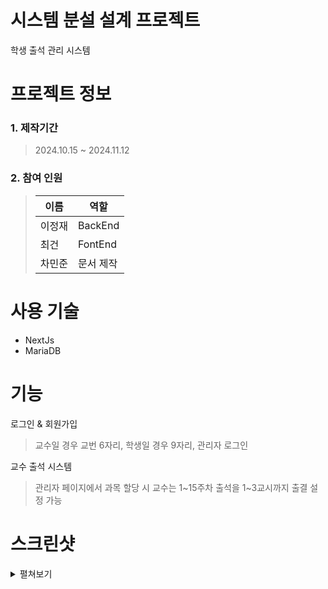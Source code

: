 # 시스템 분설 설계 프로젝트
학생 출석 관리 시스템

# 프로젝트 정보
### 1. 제작기간
> 2024.10.15 ~ 2024.11.12
### 2. 참여 인원
> | 이름 | 역할 |
> |---|---|
> |이정재|BackEnd|
> |최건|FontEnd|
> |차민준|문서 제작|

# 사용 기술
- NextJs
- MariaDB

# 기능
로그인 & 회원가입
> 교수일 경우 교번 6자리, 학생일 경우 9자리, 관리자 로그인

교수 출석 시스템
> 관리자 페이지에서 과목 할당 시 교수는 1\~15주차 출석을 1\~3교시까지 출결 설정 가능

# 스크린샷
<details>
  <summary>펼쳐보기</summary>
  회원가입 페이지<br>
  <img width="490" height="534" alt="Image" src="https://github.com/user-attachments/assets/1e6fcdf0-ad5b-4c35-9bfc-3f419662b8f3" /><br>
  마이 페이지<br>
  <img width="998" height="416" alt="Image" src="https://github.com/user-attachments/assets/460158f7-c756-4e89-a1e4-4cf5a3fc880c" /><br>
  관리자 페이지<br>
  <img width="495" height="947" alt="Image" src="https://github.com/user-attachments/assets/ece8b1ad-7749-4f3e-b4de-7d59ac23d592" /><br>
  출석 페이지<br>
  <img width="823" height="246" alt="Image" src="https://github.com/user-attachments/assets/ef67f037-c020-490d-9028-ab98c8d07983" /><br>
  <img width="881" height="309" alt="Image" src="https://github.com/user-attachments/assets/6711a459-c50d-4306-926e-93215afb5dfa" /><br>
</details>
